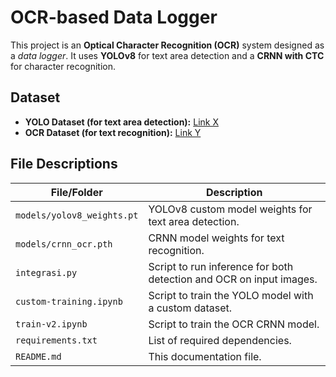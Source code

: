 # OCR-based Data Logger

This project is an **Optical Character Recognition (OCR)** system designed as a *data logger*. It uses **YOLOv8** for text area detection and a **CRNN with CTC** for character recognition.

## Dataset

- **YOLO Dataset (for text area detection):** [Link X](#)
- **OCR Dataset (for text recognition):** [Link Y](#)

## File Descriptions

| File/Folder               | Description                                                                                 |
|---------------------------|---------------------------------------------------------------------------------------------|
| `models/yolov8_weights.pt`| YOLOv8 custom model weights for text area detection.                                        |
| `models/crnn_ocr.pth`     | CRNN model weights for text recognition.                                                   |
| `integrasi.py`            | Script to run inference for both detection and OCR on input images.                        |
| `custom-training.ipynb`   | Script to train the YOLO model with a custom dataset.                                      |
| `train-v2.ipynb`          | Script to train the OCR CRNN model.                                                        |
| `requirements.txt`        | List of required dependencies.                                                             |
| `README.md`               | This documentation file.                                                                   |
